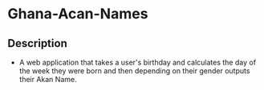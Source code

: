 # Ghana-Acan-Names
## Description
*  A web application that takes a user's birthday and calculates the day of the week they were born and then depending on their gender outputs their Akan Name. 
